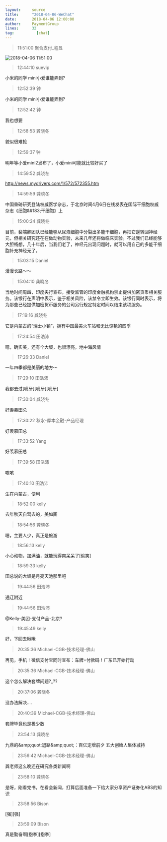 ```yaml
---
layout:     source 
title:      "2018-04-06-WeChat"
date:       2018-04-06 12:00:00
author:     PaymentGroup
lines:      32 
tag:		  [chat]
---
```

> 11:51:00  聚合支付_程昱  
   
![2018-04-06 11:51:00](http://static.cocolian.cn/img/201804/20180406_115100.png) 
   
> 12:44:10  suevip  
   
小米的同学  mini小爱谁能弄到?  
   
> 12:52:39  钟  
   
小米的同学  mini小爱谁能弄到?  
   
> 12:52:42  钟  
   
我也想要  
   
> 12:58:53  龚晓冬  
   
貌似很难抢  
   
> 12:59:37  钟  
   
明年等小爱mini2发布了，小爱mini可能就比较好买了  
   
> 14:59:52  龚晓冬  
   
http://news.mydrivers.com/1/572/572355.htm  
   
> 14:59:59  龚晓冬  
   
中国重磅研究登陆权威医学杂志，于北京时间4月6日在线发表在国际干细胞权威杂志《细胞&amp;#183;干细胞》上  
   
> 15:00:24  龚晓冬  
   
目前，裴端卿团队已经能够从尿液细胞中分裂出多能干细胞，再把它逆转回神经元，但相关研究还在在做动物实验，未来几年还将做临床实验。不过我们已经能够大胆畅想，几十年后，当我们老了，神经元出现问题时，就可以用自己的多能干细胞补充神经元了。  
   
> 15:03:15  Daniel  
   
漫漫长路～～  
   
> 15:04:10  龚晓冬  
   
当地时间周四，印度央行宣布，接受监管的印度金融机构禁止提供加密货币相关服务。该银行在声明中表示，鉴于相关风险，该禁令立即生效。该银行同时表示，将为那些已经提供加密货币服务的公司另行规定特定时间以结束该项服务。  
   
> 17:19:16  龚晓冬  
   
它是内蒙古的“瑞士小镇”，拥有中国最美火车站和无比惊艳的四季  
   
> 17:24:54  田浩沛  
   
嗯，确实美，还有个大坂，也很漂亮，地中海风情  
   
> 17:26:33  Daniel  
   
一年四季都是美丽的地方～  
   
> 17:29:10  田浩沛  
   
我都去过[呲牙][呲牙][呲牙]  
   
> 17:30:04  龚晓冬  
   
好羡慕田总  
   
> 17:30:22  秋水-厚本金融-产品经理  
   
好羡慕田总  
   
> 17:33:52  Yang  
   
好羡慕田总  
   
> 17:39:58  田浩沛  
   
咳咳  
   
> 17:40:10  田浩沛  
   
生在内蒙古，便利  
   
> 18:52:00  kelly  
   
去年秋天自驾去的，美如画  
   
> 18:54:56  龚晓冬  
   
嗯，主要人少，真正是旅游  
   
> 18:56:13  kelly  
   
小心动物，加满油，就能玩得爽呆呆了[偷笑]  
   
> 18:59:33  kelly  
   
田总说的大坂是月亮天池那里吧  
   
> 19:44:56  田浩沛  
   
通辽附近  
   
> 19:44:56  田浩沛  
   
@Kelly-美团-支付产品-北京?  
   
> 19:45:49  kelly  
   
好，下回去瞅瞅  
   
> 20:35:36  Michael-CGB-技术经理-佛山  
   
再见，手机！微信支付宝同时宣布：车牌=付款码！广东已开始行动  
   
> 20:35:36  Michael-CGB-技术经理-佛山  
   
这个怎么解决套牌问题?_??  
   
> 20:37:06  龚晓冬  
   
没办法解决....  
   
> 20:40:39  Michael-CGB-技术经理-佛山  
   
套牌毕竟也是极少数  
   
> 23:54:13  龚晓冬  
   
九鼎的&amp;amp;quot;退路&amp;amp;quot;：百亿定增前夕 五大创始人集体减持  
   
> 23:56:42  Michael-CGB-技术经理-佛山  
   
龚老师这么晚还在研究各类新闻啊  
   
> 23:58:10  龚晓冬  
   
是呀，刚看完书，在看会新闻，打算后面准备一下给大家分享资产证券化ABS的知识  
   
> 23:58:56  Bison  
   
[强][强]  
   
> 23:59:09  Bison  
   
真是勤奋啊[抱拳][抱拳]  
   
